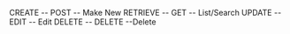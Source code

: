 CREATE -- POST -- Make New
RETRIEVE -- GET -- List/Search
UPDATE -- EDIT -- Edit
DELETE -- DELETE --Delete
